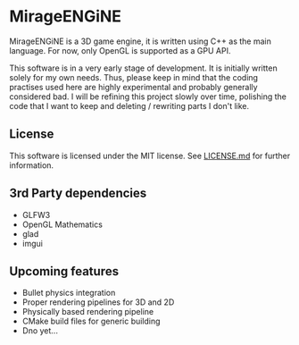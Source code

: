 MirageENGiNE
============
MirageENGiNE is a 3D game engine, it is written using C++ as the main language. For now, only OpenGL is supported as a GPU API.

This software is in a very early stage of development. It is initially written solely for my own needs.
Thus, please keep in mind that the coding practises used here are highly experimental and probably generally considered bad.
I will be refining this project slowly over time, polishing the code that I want to keep and deleting / rewriting parts I don't like.

License
-------
This software is licensed under the MIT license. See [LICENSE.md](LICENSE.md) for further information.

3rd Party dependencies
----------------------
* GLFW3
* OpenGL Mathematics
* glad
* imgui

Upcoming features
-----------------
* Bullet physics integration
* Proper rendering pipelines for 3D and 2D
* Physically based rendering pipeline
* CMake build files for generic building
* Dno yet...